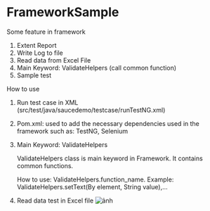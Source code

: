 # FrameworkSample
Some feature in framework
1. Extent Report
2. Write Log to file
3. Read data from Excel File
4. Main Keyword: ValidateHelpers (call common function)
5. Sample test

How to use

1. Run test case in XML (src/test/java/saucedemo/testcase/runTestNG.xml)
2. Pom.xml: used to add the necessary dependencies used in the framework such as: TestNG, Selenium
3. Main Keyword: ValidateHelpers

    ValidateHelpers class is main keyword in Framework. It contains common functions.
    
    How to use: ValidateHelpers.function_name. 
    Example: ValidateHelpers.setText(By element, String value),...

4. Read data test in Excel file
![ảnh](https://user-images.githubusercontent.com/73646046/210927218-c796dd17-7e64-49a2-9a58-9b0f4f3c03b2.png)

